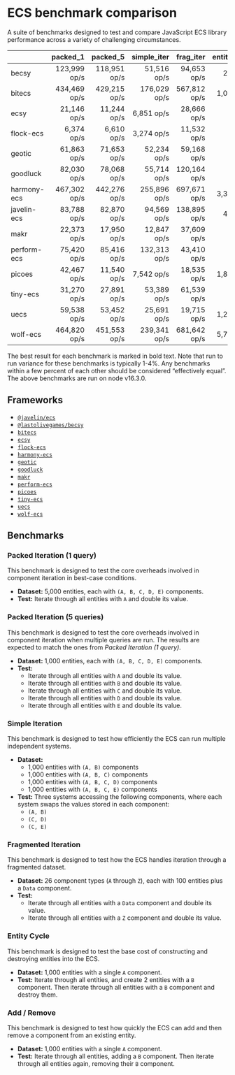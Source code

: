 # ECS benchmark comparison

A suite of benchmarks designed to test and compare JavaScript ECS library performance across a variety of challenging circumstances.

|             |     packed_1 |     packed_5 |  simple_iter |    frag_iter | entity_cycle |   add_remove |
| ----------- | -----------: | -----------: | -----------: | -----------: | -----------: | -----------: |
| becsy       | 123,999 op/s | 118,951 op/s |  51,516 op/s |  94,653 op/s |     269 op/s |  14,225 op/s |
| bitecs      | 434,469 op/s | 429,215 op/s | 176,029 op/s | 567,812 op/s |   1,043 op/s |   4,006 op/s |
| ecsy        |  21,146 op/s |  11,244 op/s |   6,851 op/s |  28,666 op/s |      52 op/s |   1,319 op/s |
| flock-ecs   |   6,374 op/s |   6,610 op/s |   3,274 op/s |  11,532 op/s |      81 op/s |  34,766 op/s |
| geotic      |  61,863 op/s |  71,653 op/s |  52,234 op/s |  59,168 op/s |      46 op/s |   1,367 op/s |
| goodluck    |  82,030 op/s |  78,068 op/s |  55,714 op/s | 120,164 op/s |  22,974 op/s | 488,034 op/s |
| harmony-ecs | 467,302 op/s | 442,276 op/s | 255,896 op/s | 697,671 op/s |   3,356 op/s |   6,520 op/s |
| javelin-ecs |  83,788 op/s |  82,870 op/s |  94,569 op/s | 138,895 op/s |     467 op/s |   5,046 op/s |
| makr        |  22,373 op/s |  17,950 op/s |  12,847 op/s |  37,609 op/s |  16,859 op/s |  41,781 op/s |
| perform-ecs |  75,420 op/s |  85,416 op/s | 132,313 op/s |  43,410 op/s |      68 op/s |     630 op/s |
| picoes      |  42,467 op/s |  11,540 op/s |   7,542 op/s |  18,535 op/s |   1,878 op/s |   6,170 op/s |
| tiny-ecs    |  31,270 op/s |  27,891 op/s |  53,389 op/s |  61,539 op/s |      74 op/s |   1,300 op/s |
| uecs        |  59,538 op/s |  53,452 op/s |  25,691 op/s |  19,715 op/s |   1,261 op/s |   9,474 op/s |
| wolf-ecs    | 464,820 op/s | 451,553 op/s | 239,341 op/s | 681,642 op/s |   5,777 op/s |  18,559 op/s |

The best result for each benchmark is marked in bold text. Note that run to run variance for these benchmarks is typically 1-4%. Any benchmarks within a few percent of each other should be considered “effectively equal”. The above benchmarks are run on node v16.3.0.

## Frameworks

- [`@javelin/ecs`](https://github.com/3mcd/javelin)
- [`@lastolivegames/becsy`](https://github.com/lastolivegames/becsy)
- [`bitecs`](https://github.com/NateTheGreatt/bitecs)
- [`ecsy`](https://github.com/ecsyjs/ecsy)
- [`flock-ecs`](https://github.com/dannyfritz/flock-ecs)
- [`harmony-ecs`](https://github.com/3mcd/harmony-ecs)
- [`geotic`](https://github.com/ddmills/geotic)
- [`goodluck`](https://github.com/piesku/goodluck)
- [`makr`](https://github.com/makrjs/makr)
- [`perform-ecs`](https://github.com/fireveined/perform-ecs)
- [`picoes`](https://github.com/ayebear/picoes)
- [`tiny-ecs`](https://github.com/bvalosek/tiny-ecs)
- [`uecs`](https://github.com/jprochazk/uecs)
- [`wolf-ecs`](https://github.com/EnderShadow8/wolf-ecs)

## Benchmarks

### Packed Iteration (1 query)

This benchmark is designed to test the core overheads involved in component iteration in best-case conditions.

- **Dataset:** 5,000 entities, each with `(A, B, C, D, E)` components.
- **Test:** Iterate through all entities with `A` and double its value.

### Packed Iteration (5 queries)

This benchmark is designed to test the core overheads involved in component iteration when multiple queries are run. The results are expected to match the ones from _Packed Iteration (1 query)_.

- **Dataset:** 1,000 entities, each with `(A, B, C, D, E)` components.
- **Test:**
  - Iterate through all entities with `A` and double its value.
  - Iterate through all entities with `B` and double its value.
  - Iterate through all entities with `C` and double its value.
  - Iterate through all entities with `D` and double its value.
  - Iterate through all entities with `E` and double its value.

### Simple Iteration

This benchmark is designed to test how efficiently the ECS can run multiple independent systems.

- **Dataset:**
  - 1,000 entities with `(A, B)` components
  - 1,000 entities with `(A, B, C)` components
  - 1,000 entities with `(A, B, C, D)` components
  - 1,000 entities with `(A, B, C, E)` components
- **Test:** Three systems accessing the following components, where each system swaps the values stored in each component:
  - `(A, B)`
  - `(C, D)`
  - `(C, E)`

### Fragmented Iteration

This benchmark is designed to test how the ECS handles iteration through a fragmented dataset.

- **Dataset:** 26 component types (`A` through `Z`), each with 100 entities plus a `Data` component.
- **Test:**
  - Iterate through all entities with a `Data` component and double its value.
  - Iterate through all entities with a `Z` component and double its value.

### Entity Cycle

This benchmark is designed to test the base cost of constructing and destroying entities into the ECS.

- **Dataset:** 1,000 entities with a single `A` component.
- **Test:** Iterate through all entities, and create 2 entities with a `B` component. Then iterate through all entities with a `B` component and destroy them.

### Add / Remove

This benchmark is designed to test how quickly the ECS can add and then remove a component from an existing entity.

- **Dataset:** 1,000 entities with a single `A` component.
- **Test:** Iterate through all entities, adding a `B` component. Then iterate through all entities again, removing their `B` component.
